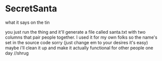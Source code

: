 # SecretSanta
what it says on the tin

you just run the thing and it'll generate a file called santa.txt with two columns that pair people together.
I used it for my own folks so the name's set in the source code sorry (just change em to your desires it's easy)
maybe i'll clean it up and make it actually functional for other people one day //shrug
